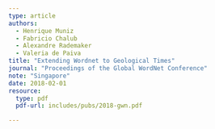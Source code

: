 ```yaml
---
type: article
authors:
  - Henrique Muniz
  - Fabricio Chalub
  - Alexandre Rademaker
  - Valeria de Paiva
title: "Extending Wordnet to Geological Times"
journal: "Proceedings of the Global WordNet Conference"
note: "Singapore"
date: 2018-02-01
resource:
  type: pdf
  pdf-url: includes/pubs/2018-gwn.pdf

---
```

